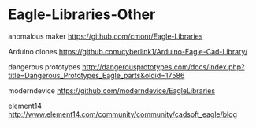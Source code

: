 # Eagle-Libraries-Other

anomalous maker
https://github.com/cmonr/Eagle-Libraries

Arduino clones
https://github.com/cyberlink1/Arduino-Eagle-Cad-Library/

dangerous prototypes
http://dangerousprototypes.com/docs/index.php?title=Dangerous_Prototypes_Eagle_parts&oldid=17586

moderndevice
https://github.com/moderndevice/EagleLibraries

element14
http://www.element14.com/community/community/cadsoft_eagle/blog
